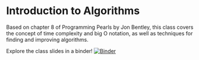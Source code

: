 # Introduction to Algorithms
Based on chapter 8 of Programming Pearls by Jon Bentley, this class covers the concept of time complexity and big O notation, as well as techniques for finding and improving algorithms.

Explore the class slides in a binder!
[![Binder](https://mybinder.org/badge.svg)](https://mybinder.org/v2/gh/jgarst/PythonClass/master?filepath=https%3A%2F%2Fgithub.com%2Fjgarst%2FPythonClass%2Fblob%2Fmaster%2Fcourse%2Falgorithms%2Falgorithms.ipynb)
